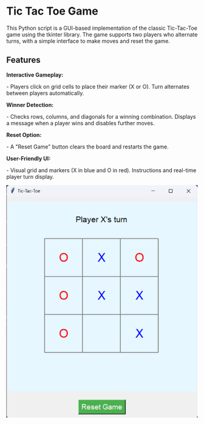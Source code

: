 # Tic Tac Toe Game
<p>This Python script is a GUI-based implementation of the classic Tic-Tac-Toe game using the tkinter library. The game supports two players who alternate turns, with a simple interface to make moves and reset the game.</p>

<h2>Features</h2>
<b>Interactive Gameplay:</b>
<p>- Players click on grid cells to place their marker (X or O).
Turn alternates between players automatically.</p>

<b>Winner Detection:</b>
<p>- Checks rows, columns, and diagonals for a winning combination.
Displays a message when a player wins and disables further moves.</p>

<b>Reset Option:</b>
<p>- A "Reset Game" button clears the board and restarts the game.</p>

<b>User-Friendly UI:</b>
<p>- Visual grid and markers (X in blue and O in red).
Instructions and real-time player turn display.</p>

![TicTacToeGame](game.png)

